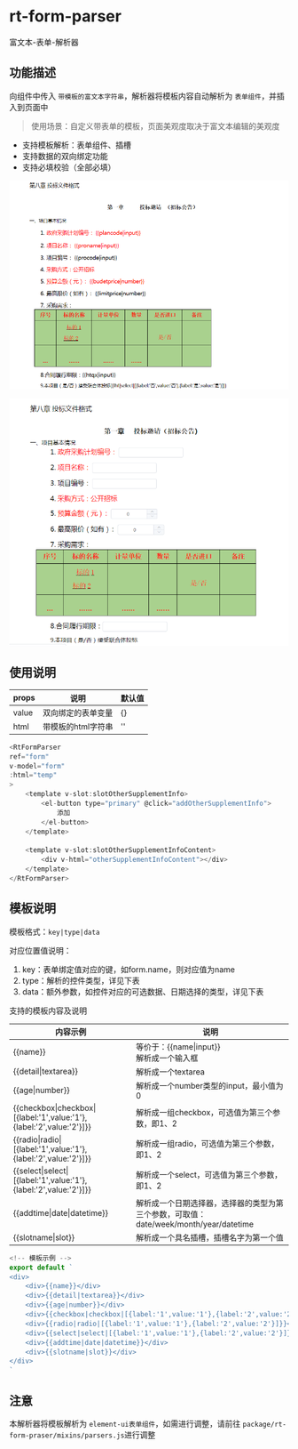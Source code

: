 # rt-form-parser

富文本-表单-解析器

## 功能描述

向组件中传入 `带模板的富文本字符串`，解析器将模板内容自动解析为 `表单组件`，并插入到页面中

> 使用场景：自定义带表单的模板，页面美观度取决于富文本编辑的美观度

* 支持模板解析：表单组件、插槽
* 支持数据的双向绑定功能
* 支持必填校验（全部必填）

![1689760207196](doc/image/readme/1689760207196.png)

![1689760218253](doc/image/readme/1689760218253.png)

## 使用说明

| props | 说明               | 默认值 |
| ----- | ------------------ | ------ |
| value | 双向绑定的表单变量 | {}     |
| html  | 带模板的html字符串 | ''     |

```js
<RtFormParser 
ref="form"
v-model="form"
:html="temp"
>
    <template v-slot:slotOtherSupplementInfo>
        <el-button type="primary" @click="addOtherSupplementInfo">
            添加
        </el-button>
    </template>

    <template v-slot:slotOtherSupplementInfoContent>
        <div v-html="otherSupplementInfoContent"></div>
    </template>
</RtFormParser>
```

## 模板说明

模板格式：`key|type|data`

对应位置值说明：

1. key：表单绑定值对应的键，如form.name，则对应值为name
2. type：解析的控件类型，详见下表
3. data：额外参数，如控件对应的可选数据、日期选择的类型，详见下表

支持的模板内容及说明

| 内容示例                                                              | 说明                                                                                  |
| --------------------------------------------------------------------- | ------------------------------------------------------------------------------------- |
| {{name}}                                                              | 等价于：{{name\|input}}<br />解析成一个输入框                                         |
| {{detail\|textarea}}                                                  | 解析成一个textarea                                                                    |
| {{age\|number}}                                                       | 解析成一个number类型的input，最小值为0                                                |
| {{checkbox\|checkbox\|[{label:'1',value:'1'},{label:'2',value:'2'}]}} | 解析成一组checkbox，可选值为第三个参数，即1、2                                        |
| {{radio\|radio\|[{label:'1',value:'1'},{label:'2',value:'2'}]}}       | 解析成一组radio，可选值为第三个参数，即1、2                                           |
| {{select\|select\|[{label:'1',value:'1'},{label:'2',value:'2'}]}}     | 解析成一个select，可选值为第三个参数，即1、2                                          |
| {{addtime\|date\|datetime}}                                           | 解析成一个日期选择器，选择器的类型为第三个参数，可取值：date/week/month/year/datetime |
| {{slotname\|slot}}                                                    | 解析成一个具名插槽，插槽名字为第一个值                                                |

```js
<!-- 模板示例 -->
export default `
<div>
    <div>{{name}}</div>
    <div>{{detail|textarea}}</div>
    <div>{{age|number}}</div>
    <div>{{checkbox|checkbox|[{label:'1',value:'1'},{label:'2',value:'2'}]}}</div>
    <div>{{radio|radio|[{label:'1',value:'1'},{label:'2',value:'2'}]}}</div>
    <div>{{select|select|[{label:'1',value:'1'},{label:'2',value:'2'}]}}</div>
    <div>{{addtime|date|datetime}}</div>
    <div>{{slotname|slot}}</div>
</div>
`
```

## 注意

本解析器将模板解析为 `element-ui表单组件`，如需进行调整，请前往 `package/rt-form-praser/mixins/parsers.js`进行调整

